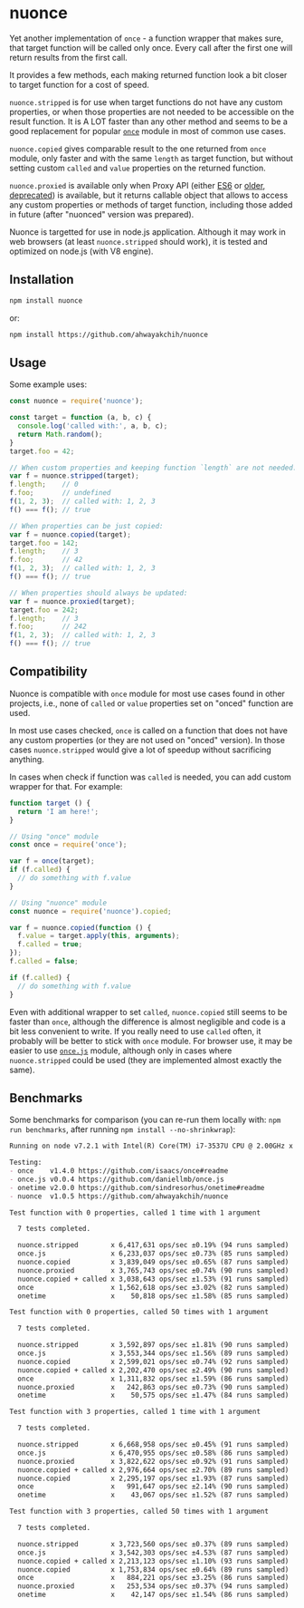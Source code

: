 nuonce
======

Yet another implementation of `once` - a function wrapper that makes sure, that target function will be called only once.
Every call after the first one will return results from the first call.

It provides a few methods, each making returned function look a bit closer to target function for a cost of speed.

`nuonce.stripped` is for use when target functions do not have any custom properties, or when those properties are not needed to be accessible on the result function. It is A LOT faster than any other method and seems to be a good replacement for popular [`once`](https://github.com/isaacs/once) module in most of common use cases.

`nuonce.copied` gives comparable result to the one returned from `once` module, only faster and with the same `length` as target function, but without setting custom `called` and `value` properties on the returned function.

`nuonce.proxied` is available only when Proxy API (either [ES6](https://developer.mozilla.org/en/docs/Web/JavaScript/Reference/Global_Objects/Proxy) or [older, deprecated](https://developer.mozilla.org/en-US/docs/Archive/Web/Old_Proxy_API)) is available, but it returns callable object that allows to access any custom properties or methods of target function, including those added in future (after "nuonced" version was prepared).

Nuonce is targetted for use in node.js application. Although it may work in web browsers (at least `nuonce.stripped` should work), it is tested and optimized on node.js (with V8 engine).


## Installation

```sh
npm install nuonce
```

or:

```sh
npm install https://github.com/ahwayakchih/nuonce
```


## Usage

Some example uses:

```js
const nuonce = require('nuonce');

const target = function (a, b, c) {
  console.log('called with:', a, b, c);
  return Math.random();
}
target.foo = 42;

// When custom properties and keeping function `length` are not needed:
var f = nuonce.stripped(target);
f.length;    // 0
f.foo;       // undefined
f(1, 2, 3);  // called with: 1, 2, 3
f() === f(); // true

// When properties can be just copied:
var f = nuonce.copied(target);
target.foo = 142;
f.length;    // 3
f.foo;       // 42
f(1, 2, 3);  // called with: 1, 2, 3
f() === f(); // true

// When properties should always be updated:
var f = nuonce.proxied(target);
target.foo = 242;
f.length;    // 3
f.foo;       // 242
f(1, 2, 3);  // called with: 1, 2, 3
f() === f(); // true
```


## Compatibility

Nuonce is compatible with `once` module for most use cases found in other projects, i.e., none of `called` or `value` properties set on "onced" function are used.

In most use cases checked, `once` is called on a function that does not have any custom properties (or they are not used on "onced" version). In those cases `nuonce.stripped` would give a lot of speedup without sacrificing anything.

In cases when check if function was `called` is needed, you can add custom wrapper for that. For example:

```js
function target () {
  return 'I am here!';
}

// Using "once" module
const once = require('once');

var f = once(target);
if (f.called) {
  // do something with f.value
}

// Using "nuonce" module
const nuonce = require('nuonce').copied;

var f = nuonce.copied(function () {
  f.value = target.apply(this, arguments);
  f.called = true;
});
f.called = false;

if (f.called) {
  // do something with f.value
}
```

Even with additional wrapper to set `called`, `nuonce.copied` still seems to be faster than `once`, although the difference is almost negligible and code is a bit less convenient to write. If you really need to use `called` often, it probably will be better to stick with `once` module.
For browser use, it may be easier to use [`once.js`](https://github.com/daniellmb/once.js) module, although only in cases where `nuonce.stripped` could be used (they are implemented almost exactly the same).


## Benchmarks

Some benchmarks for comparison (you can re-run them locally with: `npm run benchmarks`, after running `npm install --no-shrinkwrap`):

```markdown
Running on node v7.2.1 with Intel(R) Core(TM) i7-3537U CPU @ 2.00GHz x 4

Testing:
- once    v1.4.0 https://github.com/isaacs/once#readme           
- once.js v0.0.4 https://github.com/daniellmb/once.js            
- onetime v2.0.0 https://github.com/sindresorhus/onetime#readme  
- nuonce  v1.0.5 https://github.com/ahwayakchih/nuonce           

Test function with 0 properties, called 1 time with 1 argument

  7 tests completed.

  nuonce.stripped        x 6,417,631 ops/sec ±0.19% (94 runs sampled)
  once.js                x 6,233,037 ops/sec ±0.73% (85 runs sampled)
  nuonce.copied          x 3,839,049 ops/sec ±0.65% (87 runs sampled)
  nuonce.proxied         x 3,765,743 ops/sec ±0.74% (90 runs sampled)
  nuonce.copied + called x 3,038,643 ops/sec ±1.53% (91 runs sampled)
  once                   x 1,562,618 ops/sec ±3.02% (82 runs sampled)
  onetime                x    50,818 ops/sec ±1.58% (85 runs sampled)

Test function with 0 properties, called 50 times with 1 argument

  7 tests completed.

  nuonce.stripped        x 3,592,897 ops/sec ±1.81% (90 runs sampled)
  once.js                x 3,553,344 ops/sec ±1.56% (89 runs sampled)
  nuonce.copied          x 2,599,021 ops/sec ±0.74% (92 runs sampled)
  nuonce.copied + called x 2,202,470 ops/sec ±2.49% (90 runs sampled)
  once                   x 1,311,832 ops/sec ±1.59% (86 runs sampled)
  nuonce.proxied         x   242,863 ops/sec ±0.73% (90 runs sampled)
  onetime                x    50,575 ops/sec ±1.47% (84 runs sampled)

Test function with 3 properties, called 1 time with 1 argument

  7 tests completed.

  nuonce.stripped        x 6,668,958 ops/sec ±0.45% (91 runs sampled)
  once.js                x 6,470,955 ops/sec ±0.58% (86 runs sampled)
  nuonce.proxied         x 3,822,622 ops/sec ±0.92% (91 runs sampled)
  nuonce.copied + called x 2,976,664 ops/sec ±2.70% (89 runs sampled)
  nuonce.copied          x 2,295,197 ops/sec ±1.93% (87 runs sampled)
  once                   x   991,647 ops/sec ±2.14% (90 runs sampled)
  onetime                x    43,067 ops/sec ±1.52% (87 runs sampled)

Test function with 3 properties, called 50 times with 1 argument

  7 tests completed.

  nuonce.stripped        x 3,723,560 ops/sec ±0.37% (89 runs sampled)
  once.js                x 3,542,303 ops/sec ±4.53% (87 runs sampled)
  nuonce.copied + called x 2,213,123 ops/sec ±1.10% (93 runs sampled)
  nuonce.copied          x 1,753,834 ops/sec ±0.64% (89 runs sampled)
  once                   x   884,221 ops/sec ±3.25% (86 runs sampled)
  nuonce.proxied         x   253,534 ops/sec ±0.37% (94 runs sampled)
  onetime                x    42,147 ops/sec ±1.54% (86 runs sampled)
```
